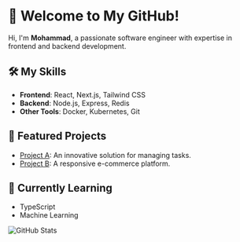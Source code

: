 # 🌟 Welcome to My GitHub!
Hi, I'm **Mohammad**, a passionate software engineer with expertise in frontend and backend development.

## 🛠 My Skills
- **Frontend**: React, Next.js, Tailwind CSS
- **Backend**: Node.js, Express, Redis
- **Other Tools**: Docker, Kubernetes, Git

## 🚀 Featured Projects
- [Project A](https://github.com/username/project-a): An innovative solution for managing tasks.
- [Project B](https://github.com/username/project-b): A responsive e-commerce platform.

## 🌱 Currently Learning
- TypeScript
- Machine Learning

![GitHub Stats](https://github-readme-stats.vercel.app/api?username=yourusername&show_icons=true&theme=radical)
